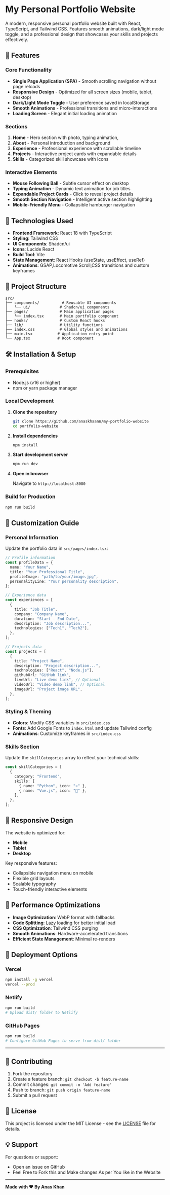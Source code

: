 # My Personal Portfolio Website

A modern, responsive personal portfolio website built with React, TypeScript, and Tailwind CSS. Features smooth animations, dark/light mode toggle, and a professional design that showcases your skills and projects effectively.

## 🌟 Features

### Core Functionality

- **Single Page Application (SPA)** - Smooth scrolling navigation without page reloads
- **Responsive Design** - Optimized for all screen sizes (mobile, tablet, desktop)
- **Dark/Light Mode Toggle** - User preference saved in localStorage
- **Smooth Animations** - Professional transitions and micro-interactions
- **Loading Screen** - Elegant initial loading animation

### Sections

1. **Home** - Hero section with photo, typing animation,
2. **About** - Personal introduction and background
3. **Experience** - Professional experience with scrollable timeline
4. **Projects** - Interactive project cards with expandable details
5. **Skills** - Categorized skill showcase with icons

### Interactive Elements

- **Mouse Following Ball** - Subtle cursor effect on desktop
- **Typing Animation** - Dynamic text animation for job titles
- **Expandable Project Cards** - Click to reveal project details
- **Smooth Section Navigation** - Intelligent active section highlighting
- **Mobile-Friendly Menu** - Collapsible hamburger navigation

## 🚀 Technologies Used

- **Frontend Framework**: React 18 with TypeScript
- **Styling**: Tailwind CSS
- **UI Components**: Shadcn/ui
- **Icons**: Lucide React
- **Build Tool**: Vite
- **State Management**: React Hooks (useState, useEffect, useRef)
- **Animations**: GSAP,Locomotive Scroll,CSS transitions and custom keyframes

## 📁 Project Structure

```
src/
├── components/          # Reusable UI components
│   └── ui/             # Shadcn/ui components
├── pages/              # Main application pages
│   └── index.tsx       # Main portfolio component
├── hooks/              # Custom React hooks
├── lib/                # Utility functions
├── index.css           # Global styles and animations
├── main.tsx           # Application entry point
└── App.tsx            # Root component
```

## 🛠️ Installation & Setup

### Prerequisites

- Node.js (v16 or higher)
- npm or yarn package manager

### Local Development

1. **Clone the repository**

   ```bash
   git clone https://github.com/anaskhaann/my-portfolio-website
   cd portfolio-website
   ```

2. **Install dependencies**

   ```bash
   npm install
   ```

3. **Start development server**

   ```bash
   npm run dev
   ```

4. **Open in browser**

   Navigate to `http://localhost:8080`

### Build for Production

```bash
npm run build
```

## 🎨 Customization Guide

### Personal Information

Update the portfolio data in `src/pages/index.tsx`:

```typescript
// Profile information
const profileData = {
  name: "Your Name",
  title: "Your Professional Title",
  profileImage: "path/to/your/image.jpg",
  personalityLine: "Your personality description",
};

// Experience data
const experiences = [
  {
    title: "Job Title",
    company: "Company Name",
    duration: "Start - End Date",
    description: "Job description...",
    technologies: ["Tech1", "Tech2"],
  },
];

// Projects data
const projects = [
  {
    title: "Project Name",
    description: "Project description...",
    technologies: ["React", "Node.js"],
    githubUrl: "GitHub link",
    liveUrl: "Live demo link", // Optional
    videoUrl: "Video demo link", // Optional
    imageUrl: "Project image URL",
  },
];
```

### Styling & Theming

- **Colors**: Modify CSS variables in `src/index.css`
- **Fonts**: Add Google Fonts to `index.html` and update Tailwind config
- **Animations**: Customize keyframes in `src/index.css`

### Skills Section

Update the `skillCategories` array to reflect your technical skills:

```typescript
const skillCategories = [
  {
    category: "Frontend",
    skills: [
      { name: "Python", icon: "⚛️" },
      { name: "Vue.js", icon: "💚" },
    ],
  },
];
```

## 📱 Responsive Design

The website is optimized for:

- **Mobile**
- **Tablet**
- **Desktop**

Key responsive features:

- Collapsible navigation menu on mobile
- Flexible grid layouts
- Scalable typography
- Touch-friendly interactive elements

## 🔧 Performance Optimizations

- **Image Optimization**: WebP format with fallbacks
- **Code Splitting**: Lazy loading for better initial load
- **CSS Optimization**: Tailwind CSS purging
- **Smooth Animations**: Hardware-accelerated transitions
- **Efficient State Management**: Minimal re-renders

## 🚀 Deployment Options

### Vercel

```bash
npm install -g vercel
vercel --prod
```

### Netlify

```bash
npm run build
# Upload dist/ folder to Netlify
```

### GitHub Pages

```bash
npm run build
# Configure GitHub Pages to serve from dist/ folder
```

---

## 🤝 Contributing

1. Fork the repository
2. Create a feature branch: `git checkout -b feature-name`
3. Commit changes: `git commit -m 'Add feature'`
4. Push to branch: `git push origin feature-name`
5. Submit a pull request

## 📄 License

This project is licensed under the MIT License - see the [LICENSE](LICENSE) file for details.

## 💡 Support

For questions or support:

- Open an issue on GitHub
- Feel Free to Fork this and Make changes As per You like in the Website

---

**Made with ❤️ By Anas Khan**
